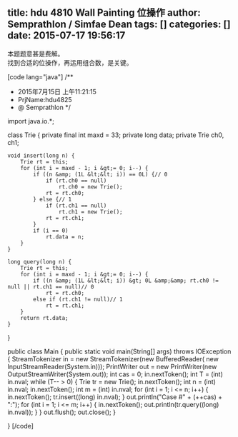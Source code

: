 title: hdu 4810 Wall Painting 位操作
author: Semprathlon / Simfae Dean
tags: []
categories: []
date: 2015-07-17 19:56:17
---
本题题意甚是费解。   
找到合适的位操作，再运用组合数，是关键。

[code lang="java"]
/**
 * 2015年7月15日 上午11:21:15
 * PrjName:hdu4825
 * @ Semprathlon
 */

import java.io.*;

class Trie {
    private final int maxd = 33;
    private long data;
    private Trie ch0, ch1;

    void insert(long n) {
        Trie rt = this;
        for (int i = maxd - 1; i &gt;= 0; i--) {
            if ((n &amp; (1L &lt;&lt; i)) == 0L) {// 0
                if (rt.ch0 == null)
                    rt.ch0 = new Trie();
                rt = rt.ch0;
            } else {// 1
                if (rt.ch1 == null)
                    rt.ch1 = new Trie();
                rt = rt.ch1;
            }
            if (i == 0)
                rt.data = n;
        }
    }

    long query(long n) {
        Trie rt = this;
        for (int i = maxd - 1; i &gt;= 0; i--) {
            if ((n &amp; (1L &lt;&lt; i)) &gt; 0L &amp;&amp; rt.ch0 != null || rt.ch1 == null)// 0
                rt = rt.ch0;
            else if (rt.ch1 != null)// 1
                rt = rt.ch1;
        }
        return rt.data;
    }
}

public class Main {
    public static void main(String[] args) throws IOException {
        StreamTokenizer in = new StreamTokenizer(new BufferedReader(
                new InputStreamReader(System.in)));
        PrintWriter out = new PrintWriter(new OutputStreamWriter(System.out));
        int cas = 0;
        in.nextToken();
        int T = (int) in.nval;
        while (T-- &gt; 0) {
            Trie tr = new Trie();
            in.nextToken();
            int n = (int) in.nval;
            in.nextToken();
            int m = (int) in.nval;
            for (int i = 1; i &lt;= n; i++) {
                in.nextToken();
                tr.insert((long) in.nval);
            }
            out.println(&quot;Case #&quot; + (++cas) + &quot;:&quot;);
            for (int i = 1; i &lt;= m; i++) {
                in.nextToken();
                out.println(tr.query((long) in.nval));
            }
        }
        out.flush();
        out.close();
    }

}
[/code]
